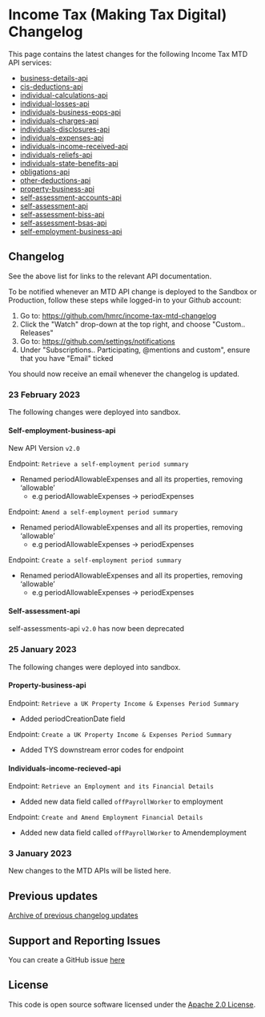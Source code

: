 # Income Tax (Making Tax Digital) Changelog

This page contains the latest changes for the following Income Tax MTD API services:
* [business-details-api](https://developer.service.hmrc.gov.uk/api-documentation/docs/api/service/business-details-api)
* [cis-deductions-api](https://developer.service.hmrc.gov.uk/api-documentation/docs/api/service/cis-deductions-api)
* [individual-calculations-api](https://developer.service.hmrc.gov.uk/api-documentation/docs/api/service/individual-calculations-api)
* [individual-losses-api](https://developer.service.hmrc.gov.uk/api-documentation/docs/api/service/individual-losses-api)
* [individuals-business-eops-api](https://developer.service.hmrc.gov.uk/api-documentation/docs/api/service/individuals-business-eops-api)
* [individuals-charges-api](https://developer.service.hmrc.gov.uk/api-documentation/docs/api/service/individuals-charges-api)
* [individuals-disclosures-api](https://developer.service.hmrc.gov.uk/api-documentation/docs/api/service/individuals-disclosures-api)
* [individuals-expenses-api](https://developer.service.hmrc.gov.uk/api-documentation/docs/api/service/individuals-expenses-api)
* [individuals-income-received-api](https://developer.service.hmrc.gov.uk/api-documentation/docs/api/service/individuals-income-received-api)
* [individuals-reliefs-api](https://developer.service.hmrc.gov.uk/api-documentation/docs/api/service/individuals-reliefs-api)
* [individuals-state-benefits-api](https://developer.service.hmrc.gov.uk/api-documentation/docs/api/service/individuals-state-benefits-api)
* [obligations-api](https://developer.service.hmrc.gov.uk/api-documentation/docs/api/service/obligations-api)
* [other-deductions-api](https://developer.service.hmrc.gov.uk/api-documentation/docs/api/service/other-deductions-api)
* [property-business-api](https://developer.service.hmrc.gov.uk/api-documentation/docs/api/service/property-business-api)
* [self-assessment-accounts-api](https://developer.service.hmrc.gov.uk/api-documentation/docs/api/service/self-assessment-accounts-api)
* [self-assessment-api](https://developer.service.hmrc.gov.uk/api-documentation/docs/api/service/self-assessment-api)
* [self-assessment-biss-api](https://developer.service.hmrc.gov.uk/api-documentation/docs/api/service/self-assessment-biss-api)
* [self-assessment-bsas-api](https://developer.service.hmrc.gov.uk/api-documentation/docs/api/service/self-assessment-bsas-api)
* [self-employment-business-api](https://developer.service.hmrc.gov.uk/api-documentation/docs/api/service/self-employment-business-api)


 ## Changelog

See the above list for links to the relevant API documentation.

To be notified whenever an MTD API change is deployed to the Sandbox or Production, follow these steps while logged-in to your Github account:

1. Go to: https://github.com/hmrc/income-tax-mtd-changelog
2. Click the "Watch" drop-down at the top right, and choose "Custom.. Releases"
3. Go to: https://github.com/settings/notifications
4. Under "Subscriptions.. Participating, @mentions and custom", ensure that you have "Email" ticked

You should now receive an email whenever the changelog is updated.
### 23 February 2023

The following changes were deployed into sandbox.

#### Self-employment-business-api

New API Version `v2.0`

Endpoint: `Retrieve a self-employment period summary`

* Renamed periodAllowableExpenses and all its properties, removing ‘allowable’
  * e.g periodAllowableExpenses → periodExpenses

Endpoint: `Amend a self-employment period summary`

* Renamed periodAllowableExpenses and all its properties, removing ‘allowable’
  * e.g periodAllowableExpenses → periodExpenses

Endpoint: `Create a self-employment period summary`

* Renamed periodAllowableExpenses and all its properties, removing ‘allowable’
  * e.g periodAllowableExpenses → periodExpenses

#### Self-assessment-api

self-assessments-api `v2.0` has now been deprecated

### 25 January 2023

The following changes were deployed into sandbox.

#### Property-business-api

Endpoint: `Retrieve a UK Property Income & Expenses Period Summary`

* Added periodCreationDate field

Endpoint: `Create a UK Property Income & Expenses Period Summary`

* Added TYS downstream error codes for endpoint



#### Individuals-income-recieved-api

Endpoint: `Retrieve an Employment and its Financial Details`

* Added new data field called `offPayrollWorker` to employment

Endpoint: `Create and Amend Employment Financial Details`

* Added new data field called `offPayrollWorker` to Amendemployment

### 3 January 2023

New changes to the MTD APIs will be listed here.


## Previous updates

[Archive of previous changelog updates](https://github.com/hmrc/income-tax-mtd-changelog/wiki)


## Support and Reporting Issues

You can create a GitHub issue [here](https://github.com/hmrc/income-tax-mtd-changelog/issues)

## License

This code is open source software licensed under the [Apache 2.0 License]("http://www.apache.org/licenses/LICENSE-2.0.html").
